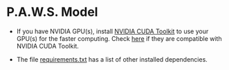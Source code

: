 # P.A.W.S. Model

* If you have NVIDIA GPU(s), install [NVIDIA CUDA Toolkit](https://developer.nvidia.com/cuda-downloads) to use your GPU(s) for the faster computing. Check [here](https://developer.nvidia.com/cuda-gpus) if they are compatible with NVIDIA CUDA Toolkit.

* The file [requirements.txt](./app/assets/requirements.txt) has a list of other installed dependencies.
